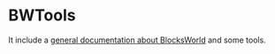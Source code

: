 # BWTools

It include a [general documentation about BlocksWorld](https://github.com/zenith391/BWTools/wiki) and some tools.
